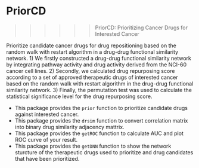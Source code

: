 # PriorCD
> > > > > > PriorCD: Prioritizing Cancer Drugs for Interested Cancer



Prioritize candidate cancer drugs for drug repositioning based on the random walk with restart algorithm in a drug-drug functional similarity network. 1) We firstly constructed a drug-drug functional similarity network by integrating pathway activity and drug activity derived from the NCI-60 cancer cell lines. 2) Secondly, we calculated drug repurposing score according to a set of approved therapeutic drugs of interested cancer based on the random walk with restart algorithm in the drug-drug functional similarity network. 3) Finally, the permutation test was used to calculate the statistical significance level for the drug repurposing score.



- This package provides the `prior` function to prioritize candidate drugs against interested cancer.
- This package provides the `drsim` function to convert correlation matrix into binary drug similarity adjacency mattrix.
- This package provides the `getROC` function to calculate AUC and plot ROC curve of your result.
- This package provides the `getDNN` function to show the network sturcture of the therapeutic drugs used to prioritize and drug candidates that have been prioritized.